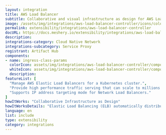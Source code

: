 ```yaml
---
layout: integration
title: AWS Load Balancer
subtitle: Collaborative and visual infrastructure as design for AWS Load Balancer
image: /assets/img/integrations/aws-load-balancer-controller/icons/color/aws-load-balancer-controller-color.svg
permalink: extensibility/integrations/aws-load-balancer-controller
docURL: https://docs.meshery.io/extensibility/integrations/aws-load-balancer-controller
description: 
integrations-category: Cloud Native Network
integrations-subcategory: Service Proxy
registrant: Artifact Hub
components: 
- name: ingress-class-params
  colorIcon: assets/img/integrations/aws-load-balancer-controller/components/ingress-class-params/icons/color/ingress-class-params-color.svg
  whiteIcon: assets/img/integrations/aws-load-balancer-controller/components/ingress-class-params/icons/white/ingress-class-params-white.svg
  description: 
featureList: [
  "Manage AWS Elastic Load Balancers for a Kubernetes cluster.",
  "Provide high performance traffic serving that can scale to millions of requests per second.",
  "Supports IP address targeting mode for Network Load Balancers."
]
howItWorks: "Collaborative Infrastructure as Design"
howItWorksDetails: "Elastic Load Balancing (ELB) automatically distributes incoming application traffic across multiple targets and virtual appliances in one or more Availability Zones (AZs)."
language: en
list: include
type: extensibility
category: integrations
---
```

